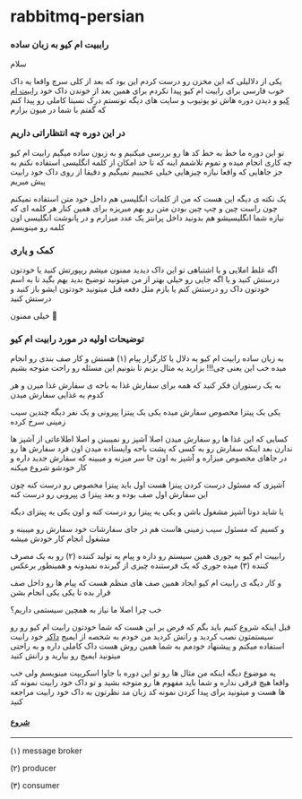 # rabbitmq-persian
### راببیت ام کیو به زبان ساده


سلام

یکی از دلالیلی که این مخزن رو درست کردم این بود که بعد از کلی سرچ واقعا یه داک خوب فارسی برای رابیت ام کیو پیدا نکردم 
برای همین بعد از خوندن داک خود [رابیت ام کیو](https://www.rabbitmq.com/getstarted.html) و دیدن دوره هاش تو یوتیوب و سایت های دیگه تونستم درک نسبتا کاملی رو پیدا کنم که گفتم با شما در میون بزارم

### در این دوره چه انتظاراتی داریم
تو این دوره ما خط به خط کد ها رو بررسی میکنیم و به زبون ساده میگیم رابیت ام کیو چه کاری انجام میده و تموم تلاشمم اینه که تا حد امکان از کلمه انگلیسی استفاده نکنم به جز جاهایی که واقعا نیازه
چیزهایی خیلی عجیبیم نمیگیم و دقیقا از روی داک خود رابیت پیش میریم

یک نکته ی دیگه این هست که من از کلمات انگلیسی هم داخل خود متن استفاده نمیکنم چون راست چین و چپ چین بودن متن رو بهم میریزه برای همین کنار هر کلمه ای که نیازه شما انگلیسیشو هم بدونید داخل پرانتز یک عدد میزارم و در پانوشت انگلیسی اون کلمه رو مینویسم

### کمک و یاری
اگه غلط املایی و یا اشتباهی تو این داک دیدید ممنون میشم ریپورتش کنید یا خودتون درستش کنید و یا اگه جایی رو خیلی بهتر از من میتونید توضیح بدید بهم بگید تا به اسم خودتون داک رو درستش کنم یا بازم مثل دفعه قبل میتونید خودتون ایشو باز کنید و درستش کنید

خیلی ممنون 🌹

### توضیحات اولیه در مورد رابیت ام کیو
به زبان ساده رابیت ام کیو یه دلال یا کارگزار پیام (۱) هستش و کار صف بندی رو انجام میده خب این یعنی چی!!!
بزارید یه مثال بزنم تا بتونیم این مسئله رو راحت متوجه بشیم

به یک رستوران فکر کنید که همه برای سفارش غذا به باجه ی سفارش غذا میرن و هر کدوم یه غذایی سفارش میدن

یکی یک پیتزا مخصوص سفارش میده یکی یک پیتزا پپرونی و یک نفر دیگه چندین سیب زمینی سرخ کرده

کسایی که این غذا ها رو سفارش میدن اصلا آشپز رو نمیبینن و اصلا اطلاعاتی از آشپز ها ندارن بعد اینکه سفارش رو به کسی که پشت باجه وایستاده میدن اون فرد سفارش ها رو در جاهای مخصوص میزاره و آشپز به اون جا سر میزنه و میبینه که سفارش جدید داره و کار خودشو شروع میکنه 

آشپزی که مسئول درست کردن پیتزا هست اول باید پیتزا مخصوص رو درست کنه چون این سفارش اول صف بوده و بعد پیتزا ی پپرونی رو درست کنه 

یا شاید دوتا آشپز مشغول باشن و یکی یه پیتزا رو درست کنه و اون یکی یه پیتزای دیگه

و کسیم که مسئول سیب زمینی هاست هم در جای سفارشات خود سفارش رو میبینه و مشغول انجام کار خودش میشه

رابییت ام کیو یه جوری همین سیستم رو داره و پیام یه تولید کننده (۲) رو به یک مصرف کننده  (۳) میده جوری که یک فرستنده چیزی از گیرنده نمیدونه و همینطور برعکس

و کار دیگه ی رابیت ام کیو ایجاد همین صف های منظم هست که پیام ها رو داخل صف قرار بده تا یکی یکی انجام بشن


خب چرا اصلا ما نیاز به همچین سیستمی داریم؟

قبل اینکه شروع کنیم باید بگم که فرض بر این هست که شما خودتون رابیت ام کیو رو رو سیستمتون نصب کردید و رانش کردید من خودم به شخصه از ایمیج [داکر](https://hub.docker.com/_/rabbitmq) خود رابیت استفاده میکنم و پیشنهاد خودمم به شما همین روش هست
داک کاملی داره و به راحتی میتونید ایمیج رو بیارید و رانش کنید

یه موضوع دیگه اینکه من مثال ها رو تو این دوره با جاوا اسکریپت مینویسم ولی خب واقعا هیچ فرقی نداره و شما باید مفهوم ها رو متوجه بشید و تو داک خود رابیت نمونه کد ها هست
و میتونید برای پیدا کردن نمونه کد زبان مد نظرتون به داک خود رابیت مراجعه کنید

#### [شروع](https://github.com/sajadadineh/rabbitmq-persian/blob/main/lesson-0-introduction.md)

---

(۱) message broker

(۲) producer

(۳) consumer
